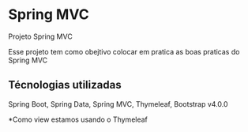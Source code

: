 # Spring MVC

Projeto Spring MVC

Esse projeto tem como obejtivo colocar em pratica as boas praticas do Spring MVC

## Técnologias utilizadas

Spring Boot, Spring Data, Spring MVC, Thymeleaf, Bootstrap v4.0.0

*Como view estamos usando o Thymeleaf
